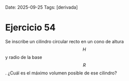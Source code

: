 Date: 2025-09-25
Tags: [derivada]

# Ejercicio 54

 
Se inscribe un cilindro circular recto en un cono de altura  $$ H$$   y radio de la base  $$ R$$  . ¿Cuál es el máximo volumen posible de ese cilindro?
